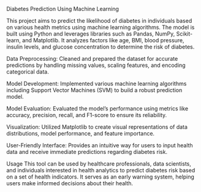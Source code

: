 Diabetes Prediction Using Machine Learning

This project aims to predict the likelihood of diabetes in individuals based on various health metrics using machine learning algorithms. The model is built using Python and leverages libraries such as Pandas, NumPy, Scikit-learn, and Matplotlib. It analyzes factors like age, BMI, blood pressure, insulin levels, and glucose concentration to determine the risk of diabetes.

Data Preprocessing: Cleaned and prepared the dataset for accurate predictions by handling missing values, scaling features, and encoding categorical data.

Model Development: Implemented various machine learning algorithms including Support Vector Machines (SVM) to build a robust prediction model.

Model Evaluation: Evaluated the model’s performance using metrics like accuracy, precision, recall, and F1-score to ensure its reliability.

Visualization: Utilized Matplotlib to create visual representations of data distributions, model performance, and feature importance.

User-Friendly Interface: Provides an intuitive way for users to input health data and receive immediate predictions regarding diabetes risk.

Usage
This tool can be used by healthcare professionals, data scientists, and individuals interested in health analytics to predict diabetes risk based on a set of health indicators. It serves as an early warning system, helping users make informed decisions about their health.
